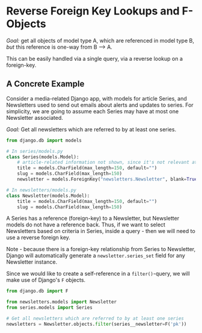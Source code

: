 # Reverse Foreign Key Lookups and F-Objects

*Goal:* get all objects of model type A, which are referenced in model type B,
*but* this reference is one-way from B --> A.

This can be easily handled via a single query, via a reverse lookup on a foreign-key.

## A Concrete Example

Consider a media-related Django app, with models for article Series, and Newsletters
used to send out emails about alerts and updates to series. For simplicity,
we are going to assume each Series may have at most one Newsletter associated.

*Goal:* Get all newsletters which are referred to by at least one series.

```python
from django.db import models

# In series/models.py
class Series(models.Model):
    # article-related information not shown, since it's not relevant at this time
    title = models.CharField(max_length=150, default="") 
    slug = models.CharField(max_length=150)
    newsletter = models.ForeignKey("newsletters.Newsletter", blank=True, null=True)

# In newsletters/models.py
class Newsletter(models.Model):
    title = models.CharField(max_length=150, default="") 
    slug = models.CharField(max_length=150)
```


A Series has a reference (foreign-key) to a Newsletter, but Newsletter
models do not have a reference back. Thus, if we want to select Newsletters
based on criteria in Series, inside a query - then we will need to use a
reverse foreign key.


Note - because there is a foreign-key relationship from Series to Newsletter,
Django will automatically generate a `newsletter.series_set` field for any
Newsletter instance.

Since we would like to create a self-reference in a `filter()`-query,
we will make use of Django's `F` objects.


```python
from django.db import F

from newsletters.models import Newsletter
from series.models import Series

# Get all newsletters which are referred to by at least one series
newsletters = Newsletter.objects.filter(series__newsletter=F('pk'))
```
